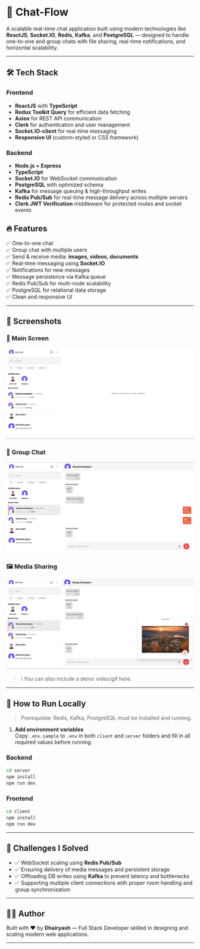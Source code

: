 # 💬 Chat-Flow

A scalable real-time chat application built using modern technologies like **ReactJS**, **Socket.IO**, **Redis**, **Kafka**, and **PostgreSQL** — designed to handle one-to-one and group chats with file sharing, real-time notifications, and horizontal scalability.

---

## 🛠 Tech Stack

### Frontend

- **ReactJS** with **TypeScript**
- **Redux Toolkit Query** for efficient data fetching
- **Axios** for REST API communication
- **Clerk** for authentication and user management
- **Socket.IO-client** for real-time messaging
- **Responsive UI** (custom-styled or CSS framework)

### Backend

- **Node.js + Express**
- **TypeScript**
- **Socket.IO** for WebSocket communication
- **PostgreSQL** with optimized schema
- **Kafka** for message queuing & high-throughput writes
- **Redis Pub/Sub** for real-time message delivery across multiple servers
- **Clerk JWT Verification** middleware for protected routes and socket events

## 🔥 Features

✅ One-to-one chat  
✅ Group chat with multiple users  
✅ Send & receive media: **images, videos, documents**  
✅ Real-time messaging using **Socket.IO**  
✅ Notifications for new messages  
✅ Message persistence via Kafka queue  
✅ Redis Pub/Sub for multi-node scalability  
✅ PostgreSQL for relational data storage  
✅ Clean and responsive UI

---

## 📸 Screenshots

### 🔐 Main Screen

![Login Screenshot](./screenshots/1.png)

### 👥 Group Chat

![One-to-one Chat](./screenshots/2.png)

### 🖼 Media Sharing

![Group Chat](./screenshots/3.png)

> ℹ️ You can also include a demo video/gif here.

---

## 🧪 How to Run Locally

> Prerequisite: Redis, Kafka, PostgreSQL must be installed and running.

1. **Add environment variables**  
   Copy `.env.sample` to `.env` in both `client` and `server` folders and fill in all required values before running.

### Backend

```bash
cd server
npm install
npm run dev
```

### Frontend

```bash
cd client
npm install
npm run dev
```

---

## 🧗 Challenges I Solved

- ✅ WebSocket scaling using **Redis Pub/Sub**
- ✅ Ensuring delivery of media messages and persistent storage
- ✅ Offloading DB writes using **Kafka** to prevent latency and bottlenecks
- ✅ Supporting multiple client connections with proper room handling and group synchronization

---

## 🧍‍♂️ Author

Built with ❤️ by **Dhairyash** — Full Stack Developer skilled in designing and scaling modern web applications.

---
